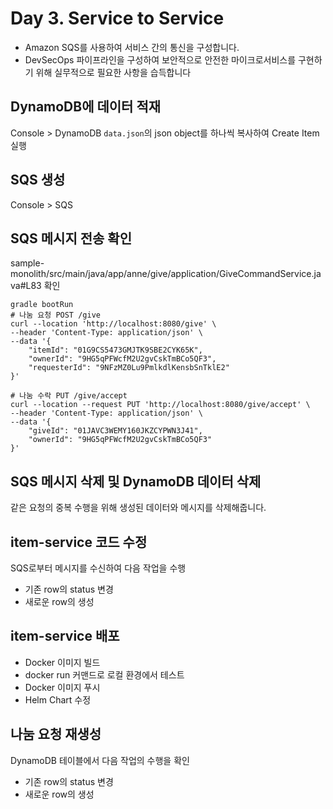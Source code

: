 # Day 3. Service to Service
- Amazon SQS를 사용하여 서비스 간의 통신을 구성합니다.
- DevSecOps 파이프라인을 구성하여 보안적으로 안전한 마이크로서비스를 구현하기 위해 실무적으로 필요한 사항을 습득합니다

## DynamoDB에 데이터 적재
Console > DynamoDB
`data.json`의 json object를 하나씩 복사하여 Create Item 실행

## SQS 생성
Console > SQS

## SQS 메시지 전송 확인
sample-monolith/src/main/java/app/anne/give/application/GiveCommandService.java#L83 확인

```
gradle bootRun
# 나눔 요청 POST /give
curl --location 'http://localhost:8080/give' \
--header 'Content-Type: application/json' \
--data '{
    "itemId": "01G9CS5473GMJTK9SBE2CYK65K",
    "ownerId": "9HG5qPFWcfM2U2gvCskTmBCo5QF3",
    "requesterId": "9NFzMZ0Lu9PmlkdlKensbSnTklE2"
}'

# 나눔 수락 PUT /give/accept
curl --location --request PUT 'http://localhost:8080/give/accept' \
--header 'Content-Type: application/json' \
--data '{
    "giveId": "01JAVC3WEMY160JKZCYPWN3J41",
    "ownerId": "9HG5qPFWcfM2U2gvCskTmBCo5QF3"
}'
```

## SQS 메시지 삭제 및 DynamoDB 데이터 삭제
같은 요청의 중복 수행을 위해 생성된 데이터와 메시지를 삭제해줍니다.

## item-service 코드 수정
SQS로부터 메시지를 수신하여 다음 작업을 수행
- 기존 row의 status 변경
- 새로운 row의 생성

## item-service 배포
- Docker 이미지 빌드
- docker run 커맨드로 로컬 환경에서 테스트
- Docker 이미지 푸시
- Helm Chart 수정

## 나눔 요청 재생성
DynamoDB 테이블에서 다음 작업의 수행을 확인
- 기존 row의 status 변경
- 새로운 row의 생성





